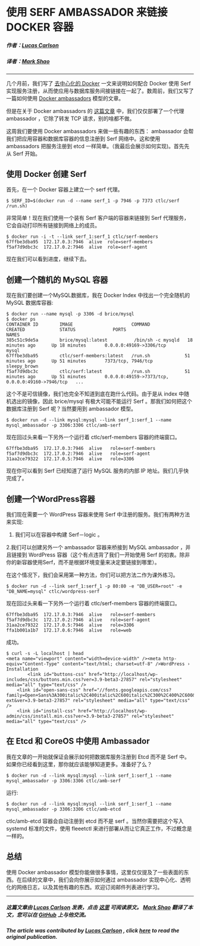 # 使用 SERF AMBASSADOR 来链接 DOCKER 容器


##### 作者：[Lucas Carlson](http://www.centurylinklabs.com/author/cardmagic/)
##### 译者：[Mark Shao](https://github.com/markshao)

***

几个月前，我们写了 [去中心化的 Docker](http://www.centurylinklabs.com/decentralizing-docker-how-to-use-serf-with-docker/) 一文来说明如何配合 Docker 使用 Serf 实现服务注册，从而使应用与数据库服务间接链接在一起了。数周前，我们又写了一篇如何使用 [Docker ambassadors](http://www.centurylinklabs.com/deploying-multi-server-docker-apps-with-ambassadors/) 模型的文章。

但是在关于 Docker ambassadors 的 [这篇文章](http://www.centurylinklabs.com/deploying-multi-server-docker-apps-with-ambassadors/) 中，我们仅仅部署了一个代理 ambassador ，它除了转发 TCP 请求，别的啥都不做。

这周我们要使用 Docker ambassadors 来做一些有趣的东西： ambassador 会帮我们把应用容器和数据库容器的信息注册到 Serf 网络中。这和使用 ambassadors 把服务注册到 etcd 一样简单。（我最后会展示如何实现)。首先先从 Serf 开始。

## 使用 Docker 创建 Serf

首先，在一个 Docker 容器上建立一个 serf 代理。

```
$ SERF_ID=$(docker run -d --name serf_1 -p 7946 -p 7373 ctlc/serf /run.sh)
```

非常简单！现在我们使用一个装有 Serf 客户端的容器来链接到 Serf 代理服务，它会自动打印所有链接到网络上的成员。

```
$ docker run -i -t --link serf_1:serf_1 ctlc/serf-members
67ffbe3dba95  172.17.0.3:7946  alive  role=serf-members
f5af7d9dbc3c  172.17.0.2:7946  alive  role=serf-agent
```

现在我们可以看到进度，继续下去。

## 创建一个随机的 MySQL 容器

现在我们要创建一个MySQL数据库，我在 Docker Index 中找出一个完全随机的 MySQL 数据库容器:

```
$ docker run --name mysql -p 3306 -d brice/mysql
$ docker ps
CONTAINER ID        IMAGE                      COMMAND             CREATED             STATUS              PORTS                                              NAMES
385c51c9de5a        brice/mysql:latest          /bin/sh -c mysqld   18 minutes ago      Up 18 minutes       0.0.0.0:49169->3306/tcp                            mysql   
67ffbe3dba95        ctlc/serf-members:latest   /run.sh             51 minutes ago      Up 51 minutes       7373/tcp, 7946/tcp                                 sleepy_brown       
f5af7d9dbc3c        ctlc/serf:latest           /run.sh             51 minutes ago      Up 51 minutes       0.0.0.0:49159->7373/tcp, 0.0.0.0:49160->7946/tcp   ...  
```

这个不是可信镜像，我们也完全不知道到底在跑什么代码。由于是从 index 中随机选出的镜像，因此 brice/mysql 有极大可能不能运行 Serf 。那我们如何把这个数据库注册到 Serf 呢？当然要用到 ambassador 模型。

```
$ docker run -d --link mysql:mysql --link serf_1:serf_1 --name mysql_ambassador -p 3306:3306 ctlc/amb-serf
```

现在回过头来看一下另外一个运行着 ctlc/serf-members 容器的终端窗口。

```
67ffbe3dba95  172.17.0.3:7946  alive   role=serf-members
f5af7d9dbc3c  172.17.0.2:7946  alive   role=serf-agent
31aa2ce79322  172.17.0.5:7946  alive   role=3306
```

现在你可以看到 Serf 已经知道了运行 MySQL 服务的内部 IP 地址。我们几乎快完成了。

## 创建一个WordPress容器

我们现在需要一个 WordPress 容器来使用 Serf 中注册的服务。我们有两种方法来实现:

1. 我们可以在容器中构建 Serf－logic 。

2.我们可以创建另外一个 ambassador 容器来桥接到 MySQL ambassador ，并且链接到 WordPress 容器（这个有点违背了我们一开始使用 Serf 的初衷。除非你的新容器使用Serf，而不是根据环境变量来决定要链接到哪里）。

在这个情况下，我们会采用第一种方法，你们可以把方法二作为课外练习。

```
$ docker run -d --link serf_1:serf_1 -p 80:80 -e "DB_USER=root" -e "DB_NAME=mysql" ctlc/wordpress-serf
```

现在回过头来看一下另外一个运行着 ctlc/serf-members 容器的终端窗口。

```
67ffbe3dba95  172.17.0.3:7946  alive   role=serf-members
f5af7d9dbc3c  172.17.0.2:7946  alive   role=serf-agent
31aa2ce79322  172.17.0.5:7946  alive   role=3306
ffa1b001a1b7  172.17.0.6:7946  alive   role=web
```

成功。

```
$ curl -s -L localhost | head
<meta name="viewport" content="width=device-width" /><meta http-equiv="Content-Type" content="text/html; charset=utf-8" />WordPress › Installation
		<link id="buttons-css" href="http://localhost/wp-includes/css/buttons.min.css?ver=3.9-beta3-27857" rel="stylesheet" media="all" type="text/css" />
	<link id="open-sans-css" href="//fonts.googleapis.com/css?family=Open+Sans%3A300italic%2C400italic%2C600italic%2C300%2C400%2C600&subset=latin%2Clatin-ext&ver=3.9-beta3-27857" rel="stylesheet" media="all" type="text/css" />
	<link id="install-css" href="http://localhost/wp-admin/css/install.min.css?ver=3.9-beta3-27857" rel="stylesheet" media="all" type="text/css" />
```

## 在 Etcd 和 CoreOS 中使用 Ambassador

我在文章的一开始就保证会展示如何把数据库服务注册到 Etcd 而不是 Serf 中。如果你已经看到这里，那你就应该能够知道更多。准备好了么？

```
$ docker run -d --link mysql:mysql --link serf_1:serf_1 --name mysql_ambassador -p 3306:3306 ctlc/amb-serf
```

运行:

```
$ docker run -d --link mysql:mysql --link serf_1:serf_1 --name mysql_ambassador -p 3306:3306 ctlc/amb-etcd
```

ctlc/amb-etcd 容器会自动注册到 etcd 而不是 serf 。当然你需要把这个写入 systemd 标准的文件，使用 fleeetctl 来进行部署从而让它真正工作，不过概念是一样的。

## 总结

使用 Docker ambassador 模型你能做很多事情，这里仅仅提及了一些表面的东西。在后续的文章中，我们会向你展示如何通过 ambassador 实现中心化、透明化的网络日志，以及其他有趣的东西。欢迎订阅邮件列表进行学习。

---

##### 这篇文章由 [Lucas Carlson](http://www.centurylinklabs.com/author/cardmagic/) 发表，点击 [这里](http://www.centurylinklabs.com/linking-docker-containers-with-a-serf-ambassador/?utm_source=Docker+News&utm_campaign=c3d355131c-Docker_0_5_0_7_18_2013&utm_medium=email&utm_term=0_c0995b6e8f-c3d355131c-235722981) 可阅读原文。 [Mark Shao](https://github.com/markshao) 翻译了本文，您可以在 [GitHub](https://github.com/markshao) 上与他交流。

##### The article was contributed by [Lucas Carlson](http://www.centurylinklabs.com/author/cardmagic/) , click [here](http://www.centurylinklabs.com/linking-docker-containers-with-a-serf-ambassador/?utm_source=Docker+News&utm_campaign=c3d355131c-Docker_0_5_0_7_18_2013&utm_medium=email&utm_term=0_c0995b6e8f-c3d355131c-235722981) to read the original publication.
